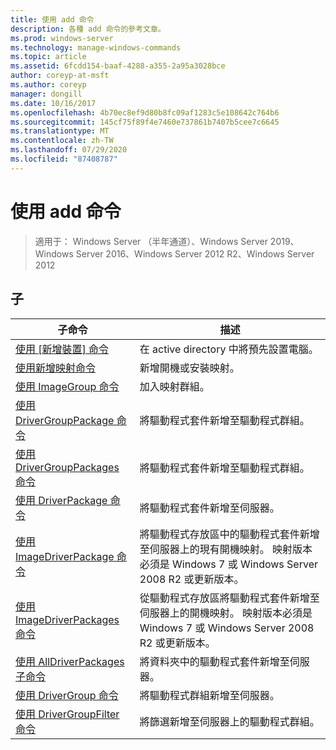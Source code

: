 ```yaml
---
title: 使用 add 命令
description: 各種 add 命令的參考文章。
ms.prod: windows-server
ms.technology: manage-windows-commands
ms.topic: article
ms.assetid: 6fcdd154-baaf-4288-a355-2a95a3028bce
author: coreyp-at-msft
ms.author: coreyp
manager: dongill
ms.date: 10/16/2017
ms.openlocfilehash: 4b70ec8ef9d80b8fc09af1283c5e108642c764b6
ms.sourcegitcommit: 145cf75f89f4e7460e737861b7407b5cee7c6645
ms.translationtype: MT
ms.contentlocale: zh-TW
ms.lasthandoff: 07/29/2020
ms.locfileid: "87408787"
---
```

# <a name="using-the-add-command"></a>使用 add 命令

> 適用于： Windows Server （半年通道）、Windows Server 2019、Windows Server 2016、Windows Server 2012 R2、Windows Server 2012

## <a name="subcommands"></a>子
|子命令|描述|
|-------|--------|
|[使用 [新增裝置] 命令](using-the-add-device-command.md)|在 active directory 中將預先設置電腦。|
|[使用新增映射命令](using-the-add-image-command.md)|新增開機或安裝映射。|
|[使用 ImageGroup 命令](using-the-add-imagegroup-command.md)|加入映射群組。|
|[使用 DriverGroupPackage 命令](using-the-add-drivergrouppackage-command.md)|將驅動程式套件新增至驅動程式群組。|
|[使用 DriverGroupPackages 命令](using-the-add-drivergrouppackages-command.md)|將驅動程式套件新增至驅動程式群組。|
|[使用 DriverPackage 命令](using-the-add-driverpackage-command.md)|將驅動程式套件新增至伺服器。|
|[使用 ImageDriverPackage 命令](using-the-add-imagedriverpackage-command.md)|將驅動程式存放區中的驅動程式套件新增至伺服器上的現有開機映射。 映射版本必須是 Windows 7 或 Windows Server 2008 R2 或更新版本。|
|[使用 ImageDriverPackages 命令](using-the-add-imagedriverpackages-command.md)|從驅動程式存放區將驅動程式套件新增至伺服器上的開機映射。 映射版本必須是 Windows 7 或 Windows Server 2008 R2 或更新版本。|
|[使用 AllDriverPackages 子命令](using-the-add-alldriverpackages-subcommand.md)|將資料夾中的驅動程式套件新增至伺服器。|
|[使用 DriverGroup 命令](using-the-add-drivergroup-command.md)|將驅動程式群組新增至伺服器。|
|[使用 DriverGroupFilter 命令](using-the-add-drivergroupfilter-command.md)|將篩選新增至伺服器上的驅動程式群組。|
